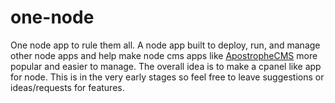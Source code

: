 # one-node
One node app to rule them all.  A node app built to deploy, run, and manage other node apps and help make node cms apps like [ApostropheCMS](https://apostrophecms.org/) more popular and easier to manage.  The overall idea is to make a cpanel like app for node. This is in the very early stages so feel free to leave suggestions or ideas/requests for features.
